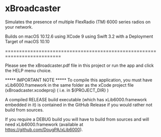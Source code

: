 # xBroadcaster
Simulates the presence of multiple FlexRadio (TM) 6000 series radios on
your network.

Builds on macOS 10.12.6 using XCode 9 using Swift 3.2 with a Deployment
Target of macOS 10.10

==========================================================================

Please see the xBroadcaster.pdf file in this project or run the app and 
click the HELP menu choice.


***** IMPORTANT NOTE ***** To compile this application, you must have
xLib6000.framework in the same folder  as the xCode project file (xBroadcaster.xcodeproj)
( i.e. in ${PROJECT_DIR} )


A compiled RELEASE build executable (which has xLib6000.framework embedded in it)
is contained in the GitHub Release if you would rather not build from sources.

If you require a DEBUG build you will have to build from sources and will need
xLib6000.framework (available at https://github.com/DougPA/xLib6000).
